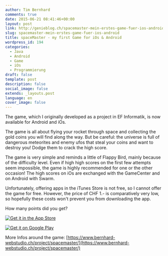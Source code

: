 ```yaml
---
author: Tim Bernhard
comments: true
date: 2015-06-21 08:41:46+00:00
layout: post
link: http://genieblog.ch/spacemaster-mein-erstes-game-fuer-ios-android/
slug: spacemaster-mein-erstes-game-fuer-ios-android
title: spaceMaster - my first Game for iOs & Android
wordpress_id: 194
categories:
  - Java
  - Android
  - Game
  - iOs
  - Programmierung
draft: false
template: post
description: false
social_image: false
extends: _layouts.post
language: en
cover_image: false
---
```


The game, which I originally developed as a project in EF Informatik, is now available for Android and iOs.

The game is all about flying your rocket through space and collecting the gold coins you will find along the way.
But be careful: the universe is full of dangerous meteorites and enemy ufos that steal your coins and want to destroy you! Dodge them to crack the high score.

The game is very simple and reminds a little of Flappy Bird, mainly because of the difficulty level.
Even if high high scores on the first few attempts seem impossible, the game is highly recommended for one or the other occasion! The high scores on iOs are exchanged with the GameCenter and on Android with Swarm.

Unfortunately, offering apps in the iTunes Store is not free, so I cannot offer the game for free.
However, the price of CHF 1.- is comparatively very low, so hopefully these costs won't prevent you from downloading the app.

How many points did you get?

[![Get it in the App Store](https://linkmaker.itunes.apple.com/images/badges/en-us/badge_appstore-lrg.svg)](https://web.archive.org/web/20190119012147/https://itunes.apple.com/us/app/ispacemaster/id993483077?mt=8&ign-mpt=uo%3D4)

[![Get it on Google Play](https://developer.android.com/images/brand/de_generic_rgb_wo_45.png)](https://web.archive.org/web/20160130020950/https://play.google.com/store/apps/details?id=ch.genieblog.android)

More Infos around the game: [https://www.bernhard-webstudio.ch/project/spacemaster/](https://www.bernhard-webstudio.ch/project/spacemaster/)

